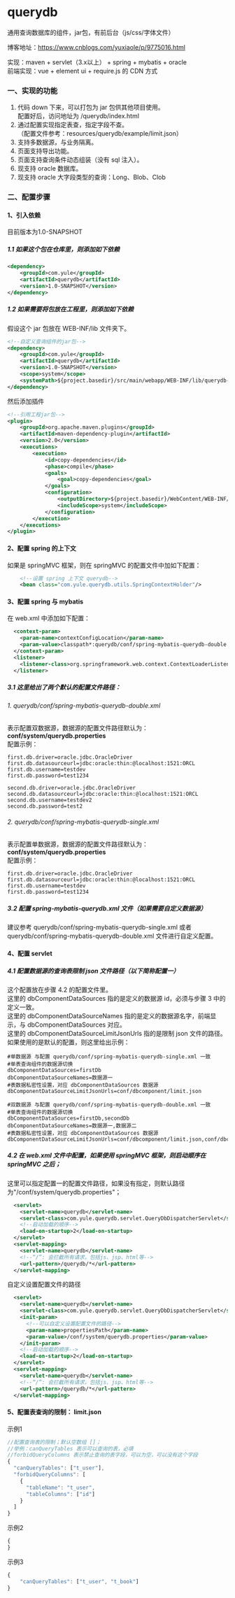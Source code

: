 # querydb
通用查询数据库的组件，jar包，有前后台（js/css/字体文件）
<br>

博客地址：https://www.cnblogs.com/yuxiaole/p/9775016.html

实现：maven + servlet（3.x以上） + spring + mybatis + oracle
<br>
前端实现：vue + element ui + require.js 的 CDN 方式

### 一、实现的功能
1. 代码 down 下来，可以打包为 jar 包供其他项目使用。
<br> 配置好后，访问地址为 /querydb/index.html
2. 通过配置实现指定表查，指定字段不查。
<br>（配置文件参考：resources/querydb/example/limit.json）
3. 支持多数据源，与业务隔离。
4. 页面支持导出功能。
5. 页面支持查询条件动态组装（没有 sql 注入）。
6. 现支持 oracle 数据库。
7. 现支持 oracle 大字段类型的查询：Long、Blob、Clob

### 二、配置步骤
#### 1、引入依赖
目前版本为1.0-SNAPSHOT
<br>
##### 1.1 如果这个包在仓库里，则添加如下依赖
```xml
<dependency>
    <groupId>com.yule</groupId>
    <artifactId>querydb</artifactId>
    <version>1.0-SNAPSHOT</version>
</dependency>
```
##### 1.2 如果需要将包放在工程里，则添加如下依赖
假设这个 jar 包放在 WEB-INF/lib 文件夹下。
```xml
<!--自定义查询组件的jar包-->
<dependency>
    <groupId>com.yule</groupId>
    <artifactId>querydb</artifactId>
    <version>1.0-SNAPSHOT</version>
    <scope>system</scope>
    <systemPath>${project.basedir}/src/main/webapp/WEB-INF/lib/querydb-1.0-SNAPSHOT.jar</systemPath>
</dependency>
```
然后添加插件
```xml
<!--引用工程jar包-->
<plugin>
    <groupId>org.apache.maven.plugins</groupId>
    <artifactId>maven-dependency-plugin</artifactId>
    <version>2.0</version>
    <executions>
        <execution>
            <id>copy-dependencies</id>
            <phase>compile</phase>
            <goals>
                <goal>copy-dependencies</goal>
            </goals>
            <configuration>
                <outputDirectory>${project.basedir}/WebContent/WEB-INF/lib</outputDirectory>
                <includeScope>system</includeScope>
            </configuration>
        </execution>
    </executions>
</plugin>
```
#### 2、配置 spring 的上下文
如果是 springMVC 框架，则在 springMVC 的配置文件中加如下配置：
```xml
    <!--设置 spring 上下文 querydb-->
    <bean class="com.yule.querydb.utils.SpringContextHolder"/>
```
#### 3、配置 spring 与 mybatis
在 web.xml 中添加如下配置：
```xml
  <context-param>
    <param-name>contextConfigLocation</param-name>
    <param-value>classpath*:querydb/conf/spring-mybatis-querydb-double.xml</param-value>
  </context-param>
  <listener>
    <listener-class>org.springframework.web.context.ContextLoaderListener</listener-class>
  </listener>
```
##### 3.1 这里给出了两个默认的配置文件路径：
###### 1. querydb/conf/spring-mybatis-querydb-double.xml
表示配置双数据源，数据源的配置文件路径默认为：**conf/system/querydb.properties**
<br>
配置示例：
```properties
first.db.driver=oracle.jdbc.OracleDriver
first.db.datasourceurl=jdbc:oracle:thin:@localhost:1521:ORCL
first.db.username=testdev
first.db.password=test1234

second.db.driver=oracle.jdbc.OracleDriver
second.db.datasourceurl=jdbc:oracle:thin:@localhost:1521:ORCL
second.db.username=testdev2
second.db.password=test2
```
###### 2. querydb/conf/spring-mybatis-querydb-single.xml
表示配置单数据源，数据源的配置文件路径默认为：**conf/system/querydb.properties**
<br>
配置示例：
```properties
first.db.driver=oracle.jdbc.OracleDriver
first.db.datasourceurl=jdbc:oracle:thin:@localhost:1521:ORCL
first.db.username=testdev
first.db.password=test1234
```
##### 3.2 配置 spring-mybatis-querydb.xml 文件（如果需要自定义数据源）<br>
建议参考 querydb/conf/spring-mybatis-querydb-single.xml 或者 querydb/conf/spring-mybatis-querydb-double.xml 文件进行自定义配置。

#### 4、配置 servlet
##### 4.1 配置数据源的查询表限制 json 文件路径（以下简称配置一）
这个配置放在步骤 4.2 的配置文件里。
<br>
这里的 dbComponentDataSources 指的是定义的数据源 id，必须与步骤 3 中的定义一致。
<br>
这里的 dbComponentDataSourceNames 指的是定义的数据源名字，前端显示，与 dbComponentDataSources 对应。
<br>
这里的 dbComponentDataSourceLimitJsonUrls 指的是限制 json 文件的路径。
<br>
如果使用的是默认的配置，则这里给出示例：
```properties
#单数据源 与配置 querydb/conf/spring-mybatis-querydb-single.xml 一致
#单表查询组件的数据源切换
dbComponentDataSources=firstDb
dbComponentDataSourceNames=数据源一
#表数据私密性设置，对应 dbComponentDataSources 数据源
dbComponentDataSourceLimitJsonUrls=conf/dbcomponent/limit.json
```
```properties
#双数据源 与配置 querydb/conf/spring-mybatis-querydb-double.xml 一致
#单表查询组件的数据源切换
dbComponentDataSources=firstDb,secondDb
dbComponentDataSourceNames=数据源一,数据源二
#表数据私密性设置，对应 dbComponentDataSources 数据源
dbComponentDataSourceLimitJsonUrls=conf/dbcomponent/limit.json,conf/dbcomponent/limit2.json
```
##### 4.2 在 web.xml 文件中配置，如果使用 springMVC 框架，则启动顺序在 springMVC 之后；
这里可以指定配置一的配置文件路径，如果没有指定，则默认路径为"/conf/system/querydb.properties"；
```xml
  <servlet>
    <servlet-name>querydb</servlet-name>
    <servlet-class>com.yule.querydb.servlet.QueryDbDispatcherServlet</servlet-class>
    <!--启动加载的顺序-->
    <load-on-startup>2</load-on-startup>
  </servlet>
  <servlet-mapping>
    <servlet-name>querydb</servlet-name>
    <!--“/”: 会拦截所有请求，包括js、jsp、html等-->
    <url-pattern>/querydb/*</url-pattern>
  </servlet-mapping>
```
自定义设置配置文件的路径
```xml
  <servlet>
    <servlet-name>querydb</servlet-name>
    <servlet-class>com.yule.querydb.servlet.QueryDbDispatcherServlet</servlet-class>
    <init-param>
      <!--可以自定义设置配置文件的路径-->
      <param-name>propertiesPath</param-name>
      <param-value>/conf/system/querydb.properties</param-value>
    </init-param>
    <!--启动加载的顺序-->
    <load-on-startup>2</load-on-startup>
  </servlet>
  <servlet-mapping>
    <servlet-name>querydb</servlet-name>
    <!--“/”: 会拦截所有请求，包括js、jsp、html等-->
    <url-pattern>/querydb/*</url-pattern>
  </servlet-mapping>
```
#### 5、配置表查询的限制： limit.json
示例1
```javaScript
//配置查询表的限制；默认空数组 []；
//举例：canQueryTables 表示可以查询的表，必填
//forbidQueryColumns 表示禁止查询的表字段，可以为空，可以没有这个字段
{
  "canQueryTables": ["t_user"],
  "forbidQueryColumns": [
    {
      "tableName": "t_user",
      "tableColumns": ["id"]
    }
  ]
}
```
示例2
```javaScript
{
}
```
示例3
```javaScript
{
    "canQueryTables": ["t_user", "t_book"]
}
```
